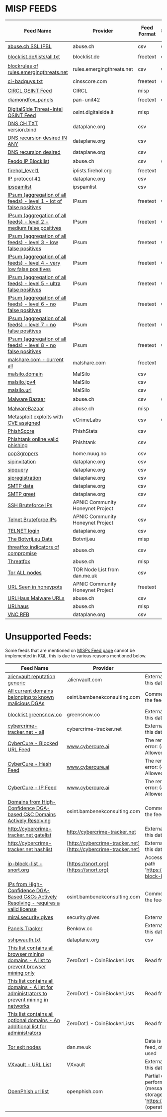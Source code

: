 # MISP FEEDS

| Feed Name | Provider | Feed Format | Sentinel | Defender For Endpoint | Notes
| --- | --- | --- | --- | --- | --- |
| [abuse.ch SSL IPBL](https://sslbl.abuse.ch/blacklist/sslblacklist.csv) | abuse.ch | csv | :heavy_check_mark: | :heavy_check_mark: ||
| [blocklist.de/lists/all.txt](https://lists.blocklist.de/lists/all.txt) | blocklist.de |  freetext | :heavy_check_mark: | :heavy_check_mark: ||
| [blockrules of rules.emergingthreats.net](https://rules.emergingthreats.net/blockrules/compromised-ips.txt) | rules.emergingthreats.net | csv | :heavy_check_mark: | :heavy_check_mark: ||
| [ci-badguys.txt](https://cinsscore.com/list/ci-badguys.txt) | cinsscore.com | freetext |  :heavy_check_mark: | :heavy_check_mark: ||
| [CIRCL OSINT Feed](https://www.circl.lu/doc/misp/feed-osint) | CIRCL | misp | |||
| [diamondfox_panels](https://raw.githubusercontent.com/pan-unit42/iocs/master/diamondfox/diamondfox_panels.txt) | pan-unit42 | freetext | :heavy_check_mark: | :heavy_check_mark: ||
| [DigitalSide Threat-Intel OSINT Feed](https://osint.digitalside.it/Threat-Intel/digitalside-misp-feed/) | osint.digitalside.it | misp | |||
| [DNS CH TXT version.bind](https://dataplane.org/dnsversion.txt) | dataplane.org | csv | |||
| [DNS recursion desired IN ANY](https://dataplane.org/dnsrdany.txt) | dataplane.org | csv | |||
| [DNS recursion desired](https://dataplane.org/dnsrd.txt) | dataplane.org | csv | |||
| [Feodo IP Blocklist](https://feodotracker.abuse.ch/downloads/ipblocklist.csv) | abuse.ch | csv |  :heavy_check_mark: | :heavy_check_mark: ||
| [firehol_level1](https://raw.githubusercontent.com/ktsaou/blocklist-ipsets/master/firehol_level1.netset) | iplists.firehol.org | freetext | |||
| [IP protocol 41](https://dataplane.org/proto41.txt) | dataplane.org | csv | |||
| [ipspamlist](http://www.ipspamlist.com/public_feeds.csv) | ipspamlist | csv | |||
| [IPsum (aggregation of all feeds) - level 1 - lot of false positives](https://raw.githubusercontent.com/stamparm/ipsum/master/levels/1.txt) | IPsum | freetext |  :heavy_check_mark: | :heavy_check_mark: ||
| [IPsum (aggregation of all feeds) - level 2 - medium false positives](https://raw.githubusercontent.com/stamparm/ipsum/master/levels/2.txt) | IPsum | freetext |  :heavy_check_mark: | :heavy_check_mark: ||
| [IPsum (aggregation of all feeds) - level 3 - low false positives](https://raw.githubusercontent.com/stamparm/ipsum/master/levels/3.txt) | IPsum | freetext |  :heavy_check_mark: | :heavy_check_mark: ||
| [IPsum (aggregation of all feeds) - level 4 - very low false positives](https://raw.githubusercontent.com/stamparm/ipsum/master/levels/4.txt) | IPsum | freetext |  :heavy_check_mark: | :heavy_check_mark: ||
| [IPsum (aggregation of all feeds) - level 5 - ultra false positives](https://raw.githubusercontent.com/stamparm/ipsum/master/levels/5.txt) | IPsum | freetext |  :heavy_check_mark: | :heavy_check_mark: ||
| [IPsum (aggregation of all feeds) - level 6 - no false positives](https://raw.githubusercontent.com/stamparm/ipsum/master/levels/6.txt) | IPsum | freetext |  :heavy_check_mark: | :heavy_check_mark: ||
| [IPsum (aggregation of all feeds) - level 7 - no false positives](https://raw.githubusercontent.com/stamparm/ipsum/master/levels/7.txt) | IPsum | freetext |  :heavy_check_mark: | :heavy_check_mark: ||
| [IPsum (aggregation of all feeds) - level 8 - no false positives](https://raw.githubusercontent.com/stamparm/ipsum/master/levels/8.txt) | IPsum | freetext |  :heavy_check_mark: | :heavy_check_mark: ||
| [malshare.com - current all](https://malshare.com/daily/malshare.current.all.txt) | malshare.com | freetext | |||
| [malsilo.domain](https://malsilo.gitlab.io/feeds/dumps/domain_list.txt) | MalSilo | csv | |||
| [malsilo.ipv4](https://malsilo.gitlab.io/feeds/dumps/ip_list.txt) | MalSilo | csv | |||
| [malsilo.url](https://malsilo.gitlab.io/feeds/dumps/url_list.txt) | MalSilo | csv | |||
| [Malware Bazaar](https://bazaar.abuse.ch/export/txt/md5/recent/) | abuse.ch | csv |  :heavy_check_mark: | :heavy_check_mark: ||
| [MalwareBazaar](https://bazaar.abuse.ch/downloads/misp/) | abuse.ch | misp | |||
| [Metasploit exploits with CVE assigned](https://feeds.ecrimelabs.net/data/metasploit-cve) | eCrimeLabs | csv |  :heavy_check_mark: | :heavy_check_mark: ||
| [PhishScore](https://phishstats.info/phish_score.csv) | PhishStats | csv | |||
| [Phishtank online valid phishing](https://data.phishtank.com/data/online-valid.csv) |  Phishtank | csv | |||
| [pop3gropers](https://home.nuug.no/~peter/pop3gropers.txt) | home.nuug.no | csv | |||
| [sipinvitation](https://dataplane.org/sipinvitation.txt) | dataplane.org | csv | |||
| [sipquery](https://dataplane.org/sipquery.txt) | dataplane.org | csv | |||
| [sipregistration](https://dataplane.org/sipregistration.txt) | dataplane.org | csv | |||
| [SMTP data](https://dataplane.org/smtpdata.txt) | dataplane.org | csv | |||
| [SMTP greet](https://dataplane.org/smtpgreet.txt) | dataplane.org | csv | |||
| [SSH Bruteforce IPs](https://feeds.honeynet.asia/bruteforce/latest-sshbruteforce-unique.csv) | APNIC Community Honeynet Project | csv | |||
| [Telnet Bruteforce IPs](https://feeds.honeynet.asia/bruteforce/latest-telnetbruteforce-unique.csv) | APNIC Community Honeynet Project | csv | |||
| [TELNET login](https://dataplane.org/telnetlogin.txt) | dataplane.org | csv | |||
| [The Botvrij.eu Data](https://www.botvrij.eu/data/feed-osint) | Botvrij.eu | misp | |||
| [threatfox indicators of compromise](https://threatfox.abuse.ch/export/csv/recent/) | abuse.ch | csv | |||
| [Threatfox](https://threatfox.abuse.ch/downloads/misp/) | abuse.ch | misp | |||
| [Tor ALL nodes](https://www.dan.me.uk/torlist/) | TOR Node List from dan.me.uk | csv | |||
| [URL Seen in honeypots](https://feeds.honeynet.asia/url/latest-url-unique.csv) | APNIC Community Honeynet Project | freetext | |||
| [URLHaus Malware URLs](https://urlhaus.abuse.ch/downloads/csv_recent/) | abuse.ch | csv | |||
| [URLhaus](https://urlhaus.abuse.ch/downloads/misp/) | abuse.ch | misp | |||
| [VNC RFB](https://dataplane.org/vncrfb.txt) | dataplane.org | csv | |||

# Unsupported Feeds:

Some feeds that are mentioned on [MISPs Feed page](https://www.misp-project.org/feeds/) cannot be implemented in KQL, this is due to various reasons mentioned below. 

| Feed Name | Provider | Reason
| --- | --- | --- |
| [alienvault reputation generic](https://reputation.alienvault.com/reputation.generic) | .alienvault.com | Externaldata(), does not support this datatype.|
| [All current domains belonging to known malicious DGAs](https://osint.bambenekconsulting.com/feeds/dga-feed-high.csv) | osint.bambenekconsulting.com | Commercial licence requried for the feed |
| [blocklist.greensnow.co](https://blocklist.greensnow.co/greensnow.txt) | greensnow.co |Externaldata(), does not support this datatype.|
| [cybercrime-tracker.net - all](https://cybercrime-tracker.net/all.php) | cybercrime-tracker.net | Externaldata(), does not support this datatype.|
| [CyberCure - Blocked URL Feed](https://api.cybercure.ai/feed/get_url?type=csv) | www.cybercure.ai | The remote server returned an error: (405) Method Not Allowed. |
| [CyberCure - Hash Feed](https://api.cybercure.ai/feed/get_hash?type=csv) | www.cybercure.ai | The remote server returned an error: (405) Method Not Allowed. |
| [CyberCure - IP Feed](https://api.cybercure.ai/feed/get_ips?type=csv) | www.cybercure.ai | The remote server returned an error: (405) Method Not Allowed. |
| [Domains from High-Confidence DGA-based C&amp;C Domains Actively Resolving](https://osint.bambenekconsulting.com/feeds/c2-dommasterlist-high.txt) | osint.bambenekconsulting.com | Commercial licence requried for the feed |
| [http://cybercrime-tracker.net gatelist](https://cybercrime-tracker.net/ccamgate.php) | http://cybercrime-tracker.net | Externaldata(), does not support this datatype.|
| [http://cybercrime-tracker.net hashlist](https://cybercrime-tracker.net/ccamlist.php) | [http://cybercrime-tracker.net](http://cybercrime-tracker.net) | Externaldata(), does not support this datatype.|
| [ip-block-list - snort.org](https://snort.org/downloads/ip-block-list) | [https://snort.org](https://snort.org) | Access to persistent storage path 'https://snort.org/downloads/ip-block-list' was denied |
| [IPs from High-Confidence DGA-Based C&amp;Cs Actively Resolving - requires a valid license](https://osint.bambenekconsulting.com/feeds/c2-ipmasterlist-high.txt) | osint.bambenekconsulting.com | Commercial licence requried for the feed |
| [mirai.security.gives](https://mirai.security.gives/data/ip_list.txt) | security.gives | Externaldata() timeout. |
| [Panels Tracker](https://benkow.cc/export.php) | Benkow.cc | Externaldata(), does not support this datatype.|
| [sshpwauth.txt](https://dataplane.org/sshpwauth.txt) | dataplane.org | csv | Partial query failure: Unable to perform requested operation. (message: 'Error with persistent storage path '' (operation ''). Extended error information: 'Uri does not provide a blob name: 'https://dataplane.org/sshpwauth.txt'' |
| [This list contains all browser mining domains - A list to prevent browser mining only](https://gitlab.com/ZeroDot1/CoinBlockerLists/raw/master/list_browser.txt?inline=false) | ZeroDot1 - CoinBlockerLists | Read from IStreamSource failed |
| [This list contains all domains - A list for administrators to prevent mining in networks](https://gitlab.com/ZeroDot1/CoinBlockerLists/raw/master/list.txt?inline=false) | ZeroDot1 - CoinBlockerLists | Read from IStreamSource failed |
| [This list contains all optional domains - An additional list for administrators](https://gitlab.com/ZeroDot1/CoinBlockerLists/raw/master/list_optional.txt?inline=false) | ZeroDot1 - CoinBlockerLists | Read from IStreamSource failed |
| [Tor exit nodes](https://www.dan.me.uk/torlist/?exit) | dan.me.uk | Data is shared in the ALL Nodes feed, otherwise double data is used |
| [VXvault - URL List](http://vxvault.net/URL_List.php) | VXvault | Externaldata(), does not support this datatype.|
| [OpenPhish url list](https://openphish.com/feed.txt) | openphish.com | Partial query failure: Unable to perform requested operation. (message: 'Error with persistent storage path 'https://openphish.com/feed.txt' (operation 'CreateFileRef'). | 